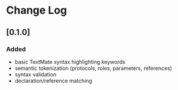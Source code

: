 # Change Log

## [0.1.0]

### Added

- basic TextMate syntax highlighting keywords
- semantic tokenization (protocols, roles, parameters, references)
- syntax validation
- declaration/reference matching